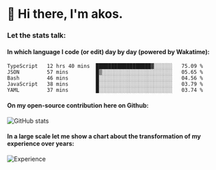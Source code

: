 # 👋 Hi there, I'm akos. 


### Let the stats talk:


#### In which language I code (or edit) day by day (powered by Wakatime): 

<!--START_SECTION:waka-->
```text
TypeScript   12 hrs 40 mins  ██████████████████▓░░░░░░   75.09 % 
JSON         57 mins         █▒░░░░░░░░░░░░░░░░░░░░░░░   05.65 % 
Bash         46 mins         █░░░░░░░░░░░░░░░░░░░░░░░░   04.56 % 
JavaScript   38 mins         █░░░░░░░░░░░░░░░░░░░░░░░░   03.79 % 
YAML         37 mins         █░░░░░░░░░░░░░░░░░░░░░░░░   03.74 % 
```
<!--END_SECTION:waka-->

#### On my open-source contribution here on Github:
 
![GitHub stats](https://github-readme-stats.vercel.app/api?username=akosbalasko)

#### In a large scale let me show a chart about the transformation of my experience over years:   

![Experience](https://cr-skills-chart-widget.azurewebsites.net/api/api?username=akosbalasko)
